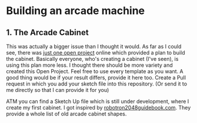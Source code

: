 # Building an arcade machine

## 1. The Arcade Cabinet

This was actually a bigger issue than I thought it would. As far as I could see, there was [just one
open project](http://www.koenigs.dk/mame/eng/draw.htm) online which provided a plan to build the
cabinet. Basically everyone, who's creating a cabinet (I've seen), is using this plan more less. I
thought there should be more variety and created this Open Project. Feel free to use every template
as you want. A good thing would be if your result differs, provide it here too. Create a Pull request in which you add your sketch file into this repository. (Or send it to me directly so that I can provide it for you) 

ATM you can find a Sketch Up file which is still under development, where I create my first cabinet.
I got inspired by [robotron2048guidebook.com](http://www.robotron2084guidebook.com/technical/gameplatforms/arcade-cabinet-silhouettes-and-shapes/).
They provide a whole list of old arcade cabinet shapes.

